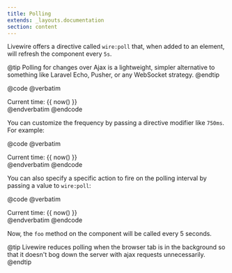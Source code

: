 ```yaml
---
title: Polling
extends: _layouts.documentation
section: content
---
```


Livewire offers a directive called `wire:poll` that, when added to an element, will refresh the component every `5s`.

@tip
Polling for changes over Ajax is a lightweight, simpler alternative to something like Laravel Echo, Pusher, or any WebSocket strategy.
@endtip

@code
@verbatim
<div wire:poll>
    Current time: {{ now() }}
</div>
@endverbatim
@endcode

You can customize the frequency by passing a directive modifier like `750ms`. For example:

@code
@verbatim
<div wire:poll.750ms>
    Current time: {{ now() }}
</div>
@endverbatim
@endcode

You can also specify a specific action to fire on the polling interval by passing a value to `wire:poll`:

@code
@verbatim
<div wire:poll="foo">
    Current time: {{ now() }}
</div>
@endverbatim
@endcode

Now, the `foo` method on the component will be called every 5 seconds.

@tip
Livewire reduces polling when the browser tab is in the background so that it doesn't bog down the server with ajax requests unnecessarily.
@endtip
